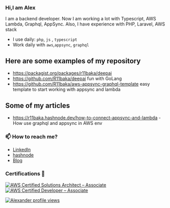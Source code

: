 ### Hi,I am Alex

<!--
**R11baka/R11baka** is a ✨ _special_ ✨ repository because its `README.md` (this file) appears on your GitHub profile.

Here are some ideas to get you started:
-->
I am a backend developer. Now I am working a lot with Typescript, AWS Lambda, Graphql, AppSync.
Also, I have experience with PHP, Laravel, AWS stack
- I use daily: `php`, `js` , `typescript`
- Work daily with `aws`,`appsync`, `graphql`

## Here are some examples of my repository

- https://packagist.org/packages/r11baka/deepai
- https://github.com/R11baka/deepai fun with GoLang
- https://github.com/R11baka/aws-appsync-graphql-template easy template to start working with appsync and lambda
  
## Some of my articles
- https://r11baka.hashnode.dev/how-to-connect-appsync-and-lambda - How use graphql and appsync in AWS env


### 📫 How to reach me?
- [LinkedIn](https://www.linkedin.com/in/alexander-voloshenko/)
- [hashnode](https://r11baka.hashnode.dev/)
- [Blog](https://r11baka.github.io/)


### Certifications 📜
 [![AWS Certified Solutions Architect – Associate](https://images.credly.com/size/70x70/images/0e284c3f-5164-4b21-8660-0d84737941bc/image.png)](https://www.credly.com/badges/6d6ddae0-1774-4d76-97d6-99f91097331f)
 [![AWS Certified Developer – Associate](https://images.credly.com/size/70x70/images/b9feab85-1a43-4f6c-99a5-631b88d5461b/image.png)](https://www.credly.com/badges/e0799944-ca21-4bfe-ba25-f66bde11f7be)


 [![Alexander profile views](https://u8views.com/api/v1/github/profiles/614113/views/day-week-month-total-count.svg)](https://u8views.com/github/R11baka)
